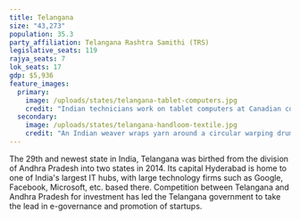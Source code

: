 ```yaml
---
title: Telangana
size: "43,273"
population: 35.3
party_affiliation: Telangana Rashtra Samithi (TRS)
legislative_seats: 119
rajya_seats: 7
lok_seats: 17
gdp: $5,936
feature_images:
  primary:
    image: /uploads/states/telangana-tablet-computers.jpg
    credit: "Indian technicians work on tablet computers at Canadian company Datawind Manufacturing plant at GMR Complex of Rajiv Gandhi International Airport. (NOAH SEELAM/AFP/Getty Images)"
  secondary:
    image: /uploads/states/telangana-handloom-textile.jpg
    credit: "An Indian weaver wraps yarn around a circular warping drum in her household workshop at Koyalagudem village of Nalgonda District. (NOAH SEELAM/AFP/Getty Images)"
---
```


The 29th and newest state in India, Telangana was birthed from the division of Andhra Pradesh into two states in 2014. Its capital Hyderabad is home to one of India's largest IT hubs, with large technology firms such as Google, Facebook, Microsoft, etc. based there. Competition between Telangana and Andhra Pradesh for investment has led the Telangana government to take the lead in e-governance and promotion of startups.
